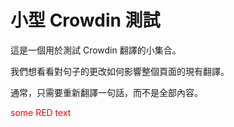 # 小型 Crowdin 測試

這是一個用於測試 Crowdin 翻譯的小集合。

我們想看看對句子的更改如何影響整個頁面的現有翻譯。

通常，只需要重新翻譯一句話，而不是全部內容。

<span style="color:red">some RED text</span>
